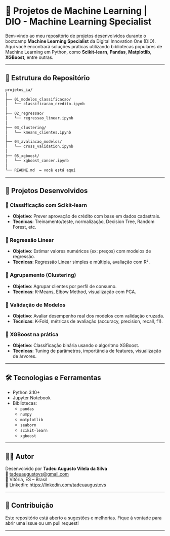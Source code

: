 
# 🤖 Projetos de Machine Learning | DIO - Machine Learning Specialist

Bem-vindo ao meu repositório de projetos desenvolvidos durante o bootcamp **Machine Learning Specialist** da Digital Innovation One (DIO). Aqui você encontrará soluções práticas utilizando bibliotecas populares de Machine Learning em Python, como **Scikit-learn**, **Pandas**, **Matplotlib**, **XGBoost**, entre outras.

---

## 📁 Estrutura do Repositório

```bash
projetos_ia/
│
├── 01_modelos_classificacao/
│   └── classificacao_credito.ipynb
│
├── 02_regressao/
│   └── regressao_linear.ipynb
│
├── 03_clustering/
│   └── kmeans_clientes.ipynb
│
├── 04_avaliacao_modelos/
│   └── cross_validation.ipynb
│
├── 05_xgboost/
│   └── xgboost_cancer.ipynb
│
└── README.md  ← você está aqui
```

---

## 🚀 Projetos Desenvolvidos

### 📌 Classificação com Scikit-learn
- **Objetivo**: Prever aprovação de crédito com base em dados cadastrais.
- **Técnicas**: Treinamento/teste, normalização, Decision Tree, Random Forest, etc.

### 📌 Regressão Linear
- **Objetivo**: Estimar valores numéricos (ex: preços) com modelos de regressão.
- **Técnicas**: Regressão Linear simples e múltipla, avaliação com R².

### 📌 Agrupamento (Clustering)
- **Objetivo**: Agrupar clientes por perfil de consumo.
- **Técnicas**: K-Means, Elbow Method, visualização com PCA.

### 📌 Validação de Modelos
- **Objetivo**: Avaliar desempenho real dos modelos com validação cruzada.
- **Técnicas**: K-Fold, métricas de avaliação (accuracy, precision, recall, f1).

### 📌 XGBoost na prática
- **Objetivo**: Classificação binária usando o algoritmo XGBoost.
- **Técnicas**: Tuning de parâmetros, importância de features, visualização de árvores.

---

## 🛠️ Tecnologias e Ferramentas

- Python 3.10+
- Jupyter Notebook
- Bibliotecas:
  - `pandas`
  - `numpy`
  - `matplotlib`
  - `seaborn`
  - `scikit-learn`
  - `xgboost`

---

## 👨‍💻 Autor

Desenvolvido por **Tadeu Augusto Vilela da Silva**  
📧 tadeuaugustovs@gmail.com  
📍 Vitória, ES – Brasil  
🔗 LinkedIn: https://linkedin.com/tadeuaugustovs

---

## 🌟 Contribuição

Este repositório está aberto a sugestões e melhorias. Fique à vontade para abrir uma issue ou um pull request!

---
